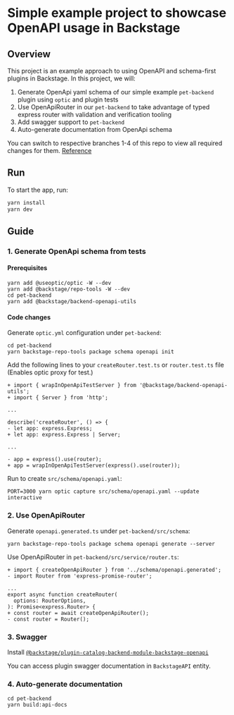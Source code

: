 # Simple example project to showcase OpenAPI usage in Backstage

## Overview

This project is an example approach to using OpenAPI and schema-first plugins in Backstage.
In this project, we will:

1. Generate OpenApi yaml schema of our simple example `pet-backend` plugin using `optic` and plugin tests
2. Use OpenApiRouter in our `pet-backend` to take advantage of typed express router with validation and verification tooling
3. Add swagger support to `pet-backend`
4. Auto-generate documentation from OpenApi schema

You can switch to respective branches 1-4 of this repo to view all required changes for them.
[Reference](https://backstage.io/docs/openapi/01-getting-started/)

## Run

To start the app, run:

```sh
yarn install
yarn dev
```

## Guide

### 1. Generate OpenApi schema from tests

#### Prerequisites

```[bash]
yarn add @useoptic/optic -W --dev
yarn add @backstage/repo-tools -W --dev
cd pet-backend
yarn add @backstage/backend-openapi-utils
```

#### Code changes

Generate `optic.yml` configuration under `pet-backend`:

```[bash]
cd pet-backend
yarn backstage-repo-tools package schema openapi init
```

Add the following lines to your `createRouter.test.ts` or `router.test.ts` file
(Enables optic proxy for test.)

```[javascript]
+ import { wrapInOpenApiTestServer } from '@backstage/backend-openapi-utils';
+ import { Server } from 'http';

...

describe('createRouter', () => {
- let app: express.Express;
+ let app: express.Express | Server;

...

- app = express().use(router);
+ app = wrapInOpenApiTestServer(express().use(router));

```

Run to create `src/schema/openapi.yaml`:

```[bash]
PORT=3000 yarn optic capture src/schema/openapi.yaml --update interactive
```

### 2. Use OpenApiRouter

Generate `openapi.generated.ts` under `pet-backend/src/schema`:

```[bash]
yarn backstage-repo-tools package schema openapi generate --server
```

Use OpenApiRouter in `pet-backend/src/service/router.ts`:

```[javascript]
+ import { createOpenApiRouter } from '../schema/openapi.generated';
- import Router from 'express-promise-router';

...
export async function createRouter(
  options: RouterOptions,
): Promise<express.Router> {
+ const router = await createOpenApiRouter();
- const router = Router();
```

### 3. Swagger

Install [`@backstage/plugin-catalog-backend-module-backstage-openapi`](https://www.npmjs.com/package/@backstage/plugin-catalog-backend-module-backstage-openapi)

You can access plugin swagger documentation in `BackstageAPI` entity.

### 4. Auto-generate documentation

```[bash]
cd pet-backend
yarn build:api-docs
```
